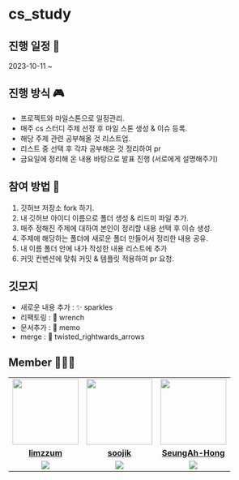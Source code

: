 # cs_study

## 진행 일정 📆
2023-10-11 ~ 

## 진행 방식 🎮
- 프로젝트와 마일스톤으로 일정관리.
- 매주 cs 스터디 주제 선정 후 마일 스톤 생성 & 이슈 등록.
- 해당 주제 관련 공부해올 것 리스트업.
- 리스트 중 선택 후 각자 공부해온 것 정리하여 pr
- 금요일에 정리해 온 내용 바탕으로 발표 진행 (서로에게 설명해주기)

## 참여 방법 🥇
1. 깃허브 저장소 fork 하기.
2. 내 깃허브 아이디 이름으로 폴더 생성 & 리드미 파일 추가.
3. 매주 정해진 주제에 대하여 본인이 정리할 내용 선택 후 이슈 생성.
4. 주제에 해당하는 폴더에 새로운 폴더 만들어서 정리한 내용 공유.
5. 내 이름 폴더 안에 내가 작성한 내용 리스트에 추가
6. 커밋 컨벤션에 맞춰 커밋 & 템플릿 적용하여 pr 요청.

## 깃모지
- 새로운 내용 추가 : ✨ sparkles
- 리팩토링 : 🔧 wrench
- 문서추가 : 📝 memo
- merge : 🔀 twisted_rightwards_arrows

## Member 🧑‍🤝‍🧑
<table>
 <tr>
    <td align="center"><a href="https://github.com/limzzum"><img src="https://avatars.githubusercontent.com/limzzum" width="130px;" alt=""></a></td>
    <td align="center"><a href="https://github.com/soojik"><img src="https://avatars.githubusercontent.com/soojik" width="130px;" alt=""></a></td>
  <td align="center"><a href="https://github.com/SeungAh-Hong"><img src="https://avatars.githubusercontent.com/SeungAh-Hong" width="130px;" alt=""></a></td>
  </tr>
  <tr>
    <td align="center"><a href="https://github.com/limzzum"><b>limzzum</b></a></td>
    <td align="center"><a href="https://github.com/soojik"><b>soojik</b></a></td>
    <td align="center"><a href="https://github.com/SeungAh-Hong"><b>SeungAh-Hong</b></a></td>
  </tr>
  <tr> 
    <td align="center"><img src="https://img.shields.io/badge/Java-007396?style=for-the-badge&logo=java&logoColor=white"></td>
    <td align="center"><img src="https://img.shields.io/badge/Java-007396?style=for-the-badge&logo=java&logoColor=white"></td>
    <td align="center"><img src="https://img.shields.io/badge/Java-007396?style=for-the-badge&logo=java&logoColor=white"></td>
  </tr> 

</table>
